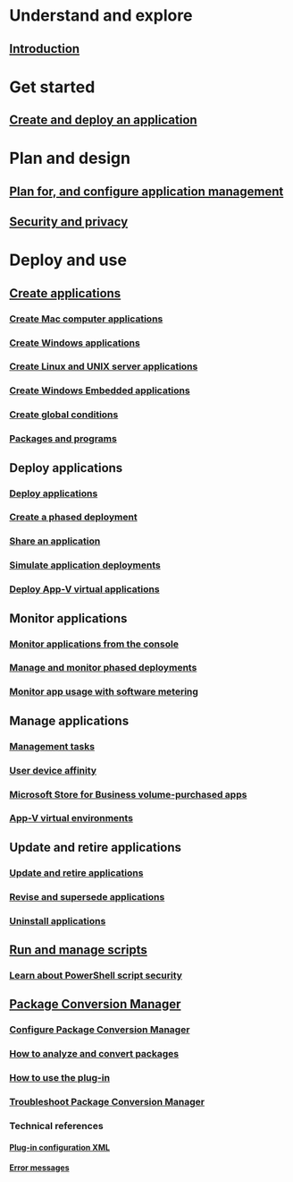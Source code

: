 # Understand and explore
## [Introduction](understand/introduction-to-application-management.md)

# Get started
## [Create and deploy an application](get-started/create-and-deploy-an-application.md)

# Plan and design
## [Plan for, and configure application management](plan-design/plan-for-and-configure-application-management.md)
## [Security and privacy](plan-design/security-and-privacy-for-application-management.md)

# Deploy and use

## [Create applications](deploy-use/create-applications.md)
### [Create Mac computer applications](get-started/creating-mac-computer-applications.md)
### [Create Windows applications](get-started/creating-windows-applications.md)
### [Create Linux and UNIX server applications](get-started/creating-linux-and-unix-server-applications.md)
### [Create Windows Embedded applications](get-started/creating-windows-embedded-applications.md)
### [Create global conditions](deploy-use/create-global-conditions.md)
### [Packages and programs](deploy-use/packages-and-programs.md)

## Deploy applications
### [Deploy applications](deploy-use/deploy-applications.md)
### [Create a phased deployment](../osd/deploy-use/create-phased-deployment-for-task-sequence.md?toc=/sccm/apps/toc.json&bc=/sccm/apps/breadcrumb/toc.json)
### [Share an application](deploy-use/share-applications.md)
### [Simulate application deployments](deploy-use/simulate-application-deployments.md)
### [Deploy App-V virtual applications](get-started/deploying-app-v-virtual-applications.md)

## Monitor applications
### [Monitor applications from the console](deploy-use/monitor-applications-from-the-console.md)
### [Manage and monitor phased deployments](../osd/deploy-use/manage-monitor-phased-deployments.md?toc=/sccm/apps/toc.json&bc=/sccm/apps/breadcrumb/toc.json)
### [Monitor app usage with software metering](deploy-use/monitor-app-usage-with-software-metering.md)

## Manage applications
### [Management tasks](deploy-use/management-tasks-applications.md)
### [User device affinity](deploy-use/link-users-and-devices-with-user-device-affinity.md)
### [Microsoft Store for Business volume-purchased apps](deploy-use/manage-apps-from-the-windows-store-for-business.md)
### [App-V virtual environments](deploy-use/create-app-v-virtual-environments.md)

## Update and retire applications
### [Update and retire applications](deploy-use/update-and-retire-applications.md)
### [Revise and supersede applications](deploy-use/revise-and-supersede-applications.md)
### [Uninstall applications](deploy-use/uninstall-applications.md)

## [Run and manage scripts](deploy-use/create-deploy-scripts.md)
### [Learn about PowerShell script security](deploy-use/learn-script-security.md)

## [Package Conversion Manager](pcm/package-conversion-manager.md)
### [Configure Package Conversion Manager](pcm/configure-pcm.md)
### [How to analyze and convert packages](pcm/how-to-analyze-and-convert.md)
### [How to use the plug-in](pcm/how-to-use-plug-in.md)
### [Troubleshoot Package Conversion Manager](pcm/troubleshoot-pcm.md)
### Technical references
#### [Plug-in configuration XML](pcm/plugin-config-xml.md)
#### [Error messages](pcm/error-messages.md)